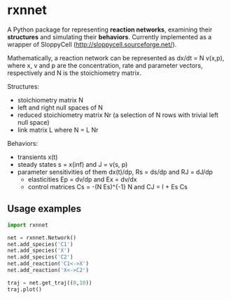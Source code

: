 # rxnnet

A Python package for representing **reaction networks**, examining their **structures** and simulating their **behaviors**. Currently implemented as a wrapper of SloppyCell (http://sloppycell.sourceforge.net/). 

Mathematically, a reaction network can be represented as dx/dt = N v(x,p), where x, v and p are the concentration, rate and parameter vectors, respectively and N is the stoichiometry matrix.

Structures:
- stoichiometry matrix N
- left and right null spaces of N
- reduced stoichiometry matrix Nr (a selection of N rows with trivial left null space)
- link matrix L where N = L Nr

Behaviors:
- transients x(t)
- steady states s = x(inf) and J = v(s, p)
- parameter sensitivities of them dx(t)/dp, Rs = ds/dp and RJ = dJ/dp 
  - elasticities Ep = dv/dp and Ex = dv/dx 
  - control matrices Cs = -(N Es)^{-1} N and CJ = I + Es Cs

<!---
Why a wrapper of SloppyCell: 
    - Coding styles
    - Extra functionalities such as steady states and mca

What rxnnet can do:
     - make networks
     - encode rate laws
     - network structures
     - simulate networks
     - get steady states
     - mca
-->

## Usage examples

```python
import rxnnet

net = rxnnet.Network()
net.add_species('C1')
net.add_species('X')
net.add_species('C2')
net.add_reaction('C1<->X')
net.add_reaction('X<->C2')

traj = net.get_traj((0,10))
traj.plot()
```
